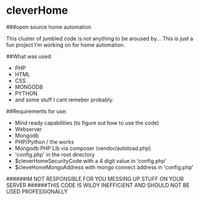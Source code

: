 # cleverHome
###open source home automation

This cluster of jumbled code is not anything to be aroused by... This is just a fun project I'm working on for home automation.

##What was used:
- PHP
- HTML
- CSS
- MONGODB
- PYTHON
- and some stuff I cant remeber probably.

##Requirements for use:
- Mind ready capabilities (to figure out how to use the code)
- Webserver
- Mongodb
- PHP/Python / the works
- Mongodb PHP Lib via composer (vendor/autoload.php)
- 'config.php' in the root directory
- $cleverHomeSecurityCode with a 4 digit value in 'config.php'
- $cleveHomeMongoAddress with mongo connect address in 'config.php'

######IM NOT RESPONSIBLE FOR YOU MESSING UP STUFF ON YOUR SERVER
######THIS CODE IS WILDY INEFFICIENT AND SHOULD NOT BE USED PROFESSIONALLY

